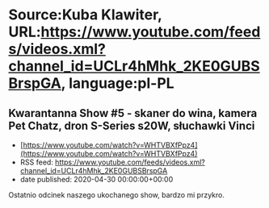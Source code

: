 # Source:Kuba Klawiter, URL:https://www.youtube.com/feeds/videos.xml?channel_id=UCLr4hMhk_2KE0GUBSBrspGA, language:pl-PL

## Kwarantanna Show #5 - skaner do wina, kamera Pet Chatz, dron S-Series s20W, słuchawki Vinci
 - [https://www.youtube.com/watch?v=WHTVBXfPpz4](https://www.youtube.com/watch?v=WHTVBXfPpz4)
 - RSS feed: https://www.youtube.com/feeds/videos.xml?channel_id=UCLr4hMhk_2KE0GUBSBrspGA
 - date published: 2020-04-30 00:00:00+00:00

Ostatnio odcinek naszego ukochanego show, bardzo mi przykro.

